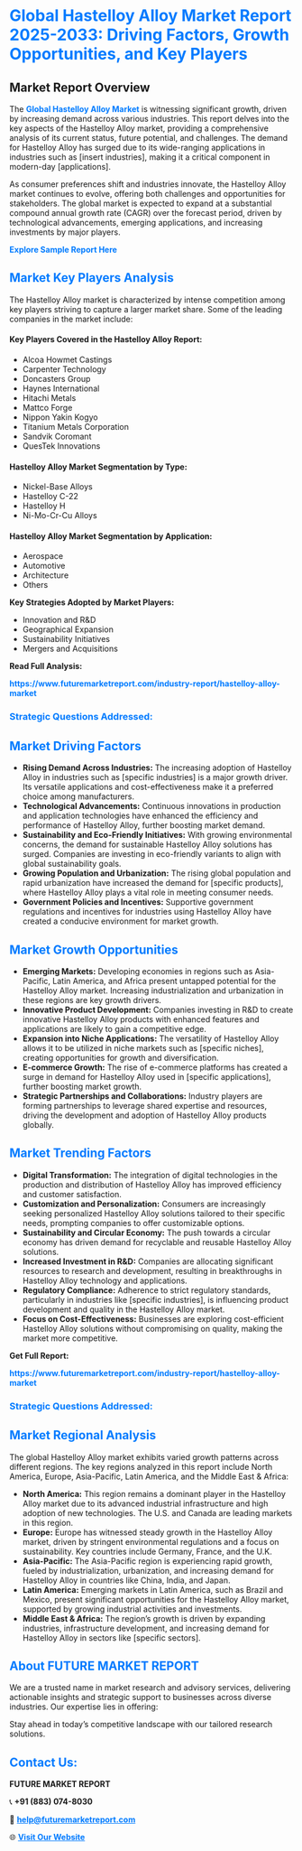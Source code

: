 <h1 style="color: #007BFF;">Global Hastelloy Alloy Market Report 2025-2033: Driving Factors, Growth Opportunities, and Key Players</h1>

<section id="overview">
<h2>Market Report Overview</h2>
<p>The <a href="https://www.futuremarketreport.com/industry-report/hastelloy-alloy-market" style="color: #007BFF; text-decoration: none;"><strong>Global Hastelloy Alloy Market</strong></a> is witnessing significant growth, driven by increasing demand across various industries. This report delves into the key aspects of the Hastelloy Alloy market, providing a comprehensive analysis of its current status, future potential, and challenges. The demand for Hastelloy Alloy has surged due to its wide-ranging applications in industries such as [insert industries], making it a critical component in modern-day [applications].</p>
<p>As consumer preferences shift and industries innovate, the Hastelloy Alloy market continues to evolve, offering both challenges and opportunities for stakeholders. The global market is expected to expand at a substantial compound annual growth rate (CAGR) over the forecast period, driven by technological advancements, emerging applications, and increasing investments by major players.</p>
</section>

<section id="overview">
<p><a href="https://www.futuremarketreport.com/request-sample/reportId=84016" style="color: #007BFF; text-decoration: none;"><strong>Explore Sample Report Here</strong></a></p>
</section>

<section id="key-players">
<h2 style="color: #007BFF;">Market Key Players Analysis</h2>
<p>The Hastelloy Alloy market is characterized by intense competition among key players striving to capture a larger market share. Some of the leading companies in the market include:</p>
<h4>Key Players Covered in the Hastelloy Alloy Report:</h4>
<ul><li>Alcoa Howmet Castings</li><li>Carpenter Technology</li><li>Doncasters Group</li><li>Haynes International</li><li>Hitachi Metals</li><li>Mattco Forge</li><li>Nippon Yakin Kogyo</li><li>Titanium Metals Corporation</li><li>Sandvik Coromant</li><li>QuesTek Innovations</li></ul>
<h4>Hastelloy Alloy Market Segmentation by Type:</h4>
<ul><li>Nickel-Base Alloys</li><li>Hastelloy C-22</li><li>Hastelloy H</li><li>Ni-Mo-Cr-Cu Alloys</li></ul>

<h4>Hastelloy Alloy Market Segmentation by Application:</h4>
<ul><li>Aerospace</li><li>Automotive</li><li>Architecture</li><li>Others</li></ul>
<p><strong>Key Strategies Adopted by Market Players:</strong></p>
<ul>
<li>Innovation and R&D</li>
<li>Geographical Expansion</li>
<li>Sustainability Initiatives</li>
<li>Mergers and Acquisitions</li>
</ul>
</section>

<section>
<p><strong>Read Full Analysis: </strong></p><a href="https://www.futuremarketreport.com/industry-report/hastelloy-alloy-market" style="color: #007BFF; text-decoration: none;"><strong>https://www.futuremarketreport.com/industry-report/hastelloy-alloy-market</strong></a>
<h3 style="color: #007BFF;">Strategic Questions Addressed:</h3>
</section>

<section id="driving-factors">
<h2 style="color: #007BFF;">Market Driving Factors</h2>
<ul>
<li><strong>Rising Demand Across Industries:</strong> The increasing adoption of Hastelloy Alloy in industries such as [specific industries] is a major growth driver. Its versatile applications and cost-effectiveness make it a preferred choice among manufacturers.</li>
<li><strong>Technological Advancements:</strong> Continuous innovations in production and application technologies have enhanced the efficiency and performance of Hastelloy Alloy, further boosting market demand.</li>
<li><strong>Sustainability and Eco-Friendly Initiatives:</strong> With growing environmental concerns, the demand for sustainable Hastelloy Alloy solutions has surged. Companies are investing in eco-friendly variants to align with global sustainability goals.</li>
<li><strong>Growing Population and Urbanization:</strong> The rising global population and rapid urbanization have increased the demand for [specific products], where Hastelloy Alloy plays a vital role in meeting consumer needs.</li>
<li><strong>Government Policies and Incentives:</strong> Supportive government regulations and incentives for industries using Hastelloy Alloy have created a conducive environment for market growth.</li>
</ul>
</section>

<section id="growth-opportunities">
<h2 style="color: #007BFF;">Market Growth Opportunities</h2>
<ul>
<li><strong>Emerging Markets:</strong> Developing economies in regions such as Asia-Pacific, Latin America, and Africa present untapped potential for the Hastelloy Alloy market. Increasing industrialization and urbanization in these regions are key growth drivers.</li>
<li><strong>Innovative Product Development:</strong> Companies investing in R&D to create innovative Hastelloy Alloy products with enhanced features and applications are likely to gain a competitive edge.</li>
<li><strong>Expansion into Niche Applications:</strong> The versatility of Hastelloy Alloy allows it to be utilized in niche markets such as [specific niches], creating opportunities for growth and diversification.</li>
<li><strong>E-commerce Growth:</strong> The rise of e-commerce platforms has created a surge in demand for Hastelloy Alloy used in [specific applications], further boosting market growth.</li>
<li><strong>Strategic Partnerships and Collaborations:</strong> Industry players are forming partnerships to leverage shared expertise and resources, driving the development and adoption of Hastelloy Alloy products globally.</li>
</ul>
</section>

<section id="trending-factors">
<h2 style="color: #007BFF;">Market Trending Factors</h2>
<ul>
<li><strong>Digital Transformation:</strong> The integration of digital technologies in the production and distribution of Hastelloy Alloy has improved efficiency and customer satisfaction.</li>
<li><strong>Customization and Personalization:</strong> Consumers are increasingly seeking personalized Hastelloy Alloy solutions tailored to their specific needs, prompting companies to offer customizable options.</li>
<li><strong>Sustainability and Circular Economy:</strong> The push towards a circular economy has driven demand for recyclable and reusable Hastelloy Alloy solutions.</li>
<li><strong>Increased Investment in R&D:</strong> Companies are allocating significant resources to research and development, resulting in breakthroughs in Hastelloy Alloy technology and applications.</li>
<li><strong>Regulatory Compliance:</strong> Adherence to strict regulatory standards, particularly in industries like [specific industries], is influencing product development and quality in the Hastelloy Alloy market.</li>
<li><strong>Focus on Cost-Effectiveness:</strong> Businesses are exploring cost-efficient Hastelloy Alloy solutions without compromising on quality, making the market more competitive.</li>
</ul>
</section>

<section>
<p><strong>Get Full Report: </strong></p><a href="https://www.futuremarketreport.com/industry-report/hastelloy-alloy-market" style="color: #007BFF; text-decoration: none;"><strong>https://www.futuremarketreport.com/industry-report/hastelloy-alloy-market</strong></a>
<h3 style="color: #007BFF;">Strategic Questions Addressed:</h3>
</section>


<section id="regional-analysis">
<h2 style="color: #007BFF;">Market Regional Analysis</h2>
<p>The global Hastelloy Alloy market exhibits varied growth patterns across different regions. The key regions analyzed in this report include North America, Europe, Asia-Pacific, Latin America, and the Middle East & Africa:</p>
<ul>
<li><strong>North America:</strong> This region remains a dominant player in the Hastelloy Alloy market due to its advanced industrial infrastructure and high adoption of new technologies. The U.S. and Canada are leading markets in this region.</li>
<li><strong>Europe:</strong> Europe has witnessed steady growth in the Hastelloy Alloy market, driven by stringent environmental regulations and a focus on sustainability. Key countries include Germany, France, and the U.K.</li>
<li><strong>Asia-Pacific:</strong> The Asia-Pacific region is experiencing rapid growth, fueled by industrialization, urbanization, and increasing demand for Hastelloy Alloy in countries like China, India, and Japan.</li>
<li><strong>Latin America:</strong> Emerging markets in Latin America, such as Brazil and Mexico, present significant opportunities for the Hastelloy Alloy market, supported by growing industrial activities and investments.</li>
<li><strong>Middle East & Africa:</strong> The region’s growth is driven by expanding industries, infrastructure development, and increasing demand for Hastelloy Alloy in sectors like [specific sectors].</li>
</ul>
</section>

<footer>
<h2 style="color: #007BFF;">About FUTURE MARKET REPORT</h2>
<p>We are a trusted name in market research and advisory services, delivering actionable insights and strategic support to businesses across diverse industries. Our expertise lies in offering:</p>

<p>Stay ahead in today’s competitive landscape with our tailored research solutions.</p>

<h2 style="color: #007BFF;">Contact Us:</h2>
<p><strong>FUTURE MARKET REPORT</strong></p>
<p>📞 <strong>+91 (883) 074-8030</strong></p>
<p>📧 <strong><a href="mailto:help@futuremarketreport.com" style="color: #007BFF;">help@futuremarketreport.com</a></strong></p>
<p>🌐 <strong><a href="https://www.futuremarketreport.com/" style="color: #007BFF;">Visit Our Website</a></strong></p>
</footer>